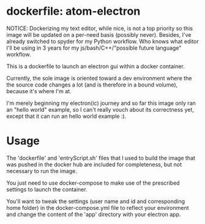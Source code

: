 # dockerfile: atom-electron

NOTICE: Dockerizing my text editor, while nice, is not a top priority so this image will be updated on a per-need basis (possibly never). Besides, I've already switched to spyder for my Python workflow. Who knows what editor I'll be using in 3 years for my js/bash/C++/"possible future language" workflow.

This is a dockerfile to launch an electron gui within a docker container.

Currently, the sole image is oriented toward a dev environment where the the source code changes a lot (and is therefore in a bound volume), because it's where I'm at.

I'm merely beginning my electron(ic) journey and so far this image only ran an "hello world" example, so I can't really vouch about its correctness yet, except that it can run an hello world example :).

# Usage

The 'dockerfile' and 'entryScript.sh' files that I used to build the image that was pushed in the docker hub are included for completeness, but not necessary to run the image.

You just need to use docker-compose to make use of the prescribed settings to launch the container.

You'll want to tweak the settings (user name and id and corresponding home folder) in the docker-compose.yml file to reflect your environment and change the content of the 'app' directory with your electron app.
